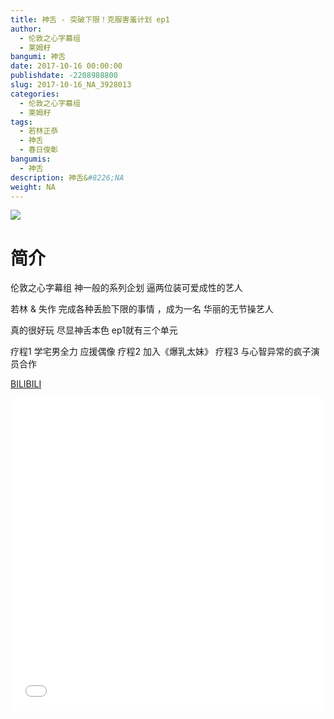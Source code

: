 ```yaml
---
title: 神舌 - 突破下限！克服害羞计划 ep1
author: 
  - 伦敦之心字幕组
  - 莱姆籽
bangumi: 神舌
date: 2017-10-16 00:00:00
publishdate: -2208988800
slug: 2017-10-16_NA_3928013
categories: 
  - 伦敦之心字幕组
  - 莱姆籽
tags: 
  - 若林正恭
  - 神舌
  - 春日俊彰
bangumis: 
  - 神舌
description: 神舌&#8226;NA
weight: NA
---
```


![](https://i.imgur.com/Bvvxhfo.jpg)

# 简介  
伦敦之心字幕组 神一般的系列企划 逼两位装可爱成性的艺人


若林 &amp; 失作 完成各种丢脸下限的事情 ，成为一名 华丽的无节操艺人


真的很好玩 尽显神舌本色 ep1就有三个单元


疗程1 学宅男全力 应援偶像 疗程2 加入《爆乳太妹》 疗程3 与心智异常的疯子演员合作

  [BILIBILI](https://www.bilibili.com/video/av3928013/)


<div class="vcontainer">  <iframe class='video' src="//www.bilibili.com/blackboard/player.html?aid=3928013" width="100%" height="500" frameborder="0" allowfullscreen="allowfullscreen"></iframe></div>
